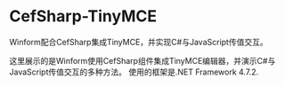 # CefSharp-TinyMCE
Winform配合CefSharp集成TinyMCE，并实现C#与JavaScript传值交互。

这里展示的是Winform使用CefSharp组件集成TinyMCE编辑器，并演示C#与JavaScript传值交互的多种方法。
使用的框架是.NET Framework 4.7.2.
